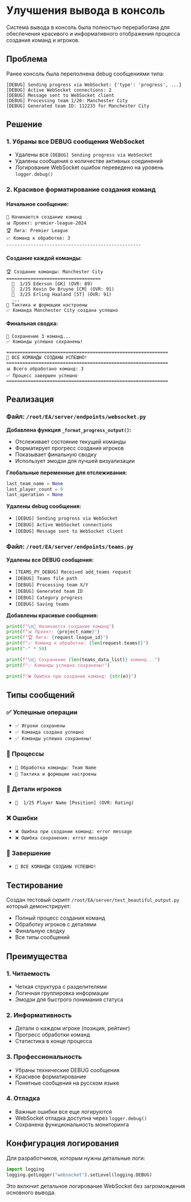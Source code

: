 # Улучшения вывода в консоль

Система вывода в консоль была полностью переработана для обеспечения красивого и информативного отображения процесса создания команд и игроков.

## Проблема

Ранее консоль была переполнена debug сообщениями типа:
```
[DEBUG] Sending progress via WebSocket: {'type': 'progress', ...}
[DEBUG] Active WebSocket connections: 2
[DEBUG] Message sent to WebSocket client
[DEBUG] Processing team 1/20: Manchester City
[DEBUG] Generated team ID: 112233 for Manchester City
```

## Решение

### 1. Убраны все DEBUG сообщения WebSocket
- Удалены все `[DEBUG] Sending progress via WebSocket`
- Удалены сообщения о количестве активных соединений
- Логирование WebSocket ошибок переведено на уровень `logger.debug()`

### 2. Красивое форматирование создания команд

#### Начальное сообщение:
```
🚀 Начинается создание команд
📊 Проект: premier-league-2024
🏆 Лига: Premier League
📈 Команд к обработке: 3
--------------------------------------------------
```

#### Создание каждой команды:
```
🏆 Создание команды: Manchester City
===================================
  👤  1/25 Ederson [GK] (OVR: 89)
  👤  2/25 Kevin De Bruyne [CM] (OVR: 91)
  👤  3/25 Erling Haaland [ST] (OVR: 91)
  ...
🎯 Тактика и формации настроены
✅ Команда Manchester City создана успешно
```

#### Финальная сводка:
```
💾 Сохранение 3 команд...
✅ Команды успешно сохранены!

============================================================
🎉 ВСЕ КОМАНДЫ СОЗДАНЫ УСПЕШНО!
============================================================
📊 Всего обработано команд: 3
✅ Процесс завершен успешно
============================================================
```

## Реализация

### Файл: `/root/EA/server/endpoints/websocket.py`

**Добавлена функция `_format_progress_output()`:**
- Отслеживает состояние текущей команды
- Форматирует прогресс создания игроков
- Показывает финальную сводку
- Использует эмодзи для лучшей визуализации

**Глобальные переменные для отслеживания:**
```python
last_team_name = None
last_player_count = 0
last_operation = None
```

**Удалены debug сообщения:**
- `[DEBUG] Sending progress via WebSocket`
- `[DEBUG] Active WebSocket connections`
- `[DEBUG] Message sent to WebSocket client`

### Файл: `/root/EA/server/endpoints/teams.py`

**Удалены все DEBUG сообщения:**
- `[TEAMS_PY_DEBUG] Received add_teams request`
- `[DEBUG] Teams file path`
- `[DEBUG] Processing team X/Y`
- `[DEBUG] Generated team ID`
- `[DEBUG] Category progress`
- `[DEBUG] Saving teams`

**Добавлены красивые сообщения:**
```python
print(f"\n🚀 Начинается создание команд")
print(f"📊 Проект: {project_name}")
print(f"🏆 Лига: {request.league_id}")
print(f"📈 Команд к обработке: {len(request.teams)}")
print("-" * 50)
```

```python
print(f"\n💾 Сохранение {len(teams_data_list)} команд...")
print(f"✅ Команды успешно сохранены!")
```

```python
print(f"❌ Ошибка при создании команд: {str(e)}")
```

## Типы сообщений

### ✅ Успешные операции
- `✅ Игроки сохранены`
- `✅ Команда создана успешно`
- `✅ Команды успешно сохранены!`

### 🔄 Процессы
- `🔄 Обработка команды: Team Name`
- `🎯 Тактика и формации настроены`

### 👤 Детали игроков
- `👤  1/25 Player Name [Position] (OVR: Rating)`

### ❌ Ошибки
- `❌ Ошибка при создании команд: error message`
- `❌ Ошибка сохранения: error message`

### 🎉 Завершение
- `🎉 ВСЕ КОМАНДЫ СОЗДАНЫ УСПЕШНО!`

## Тестирование

Создан тестовый скрипт `/root/EA/server/test_beautiful_output.py` который демонстрирует:
- Полный процесс создания команд
- Обработку игроков с деталями
- Финальную сводку
- Все типы сообщений

## Преимущества

### 1. Читаемость
- Четкая структура с разделителями
- Логичная группировка информации
- Эмодзи для быстрого понимания статуса

### 2. Информативность
- Детали о каждом игроке (позиция, рейтинг)
- Прогресс обработки команд
- Статистика в конце процесса

### 3. Профессиональность
- Убраны технические DEBUG сообщения
- Красивое форматирование
- Понятные сообщения на русском языке

### 4. Отладка
- Важные ошибки все еще логируются
- WebSocket отладка доступна через `logger.debug()`
- Сохранена функциональность мониторинга

## Конфигурация логирования

Для разработчиков, которым нужны детальные логи:

```python
import logging
logging.getLogger("websocket").setLevel(logging.DEBUG)
```

Это включит детальное логирование WebSocket без загромождения основного вывода.